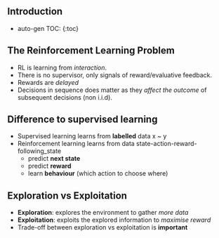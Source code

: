 <script type="text/javascript" async
  src="https://cdnjs.cloudflare.com/ajax/libs/mathjax/2.7.1/MathJax.js?config=TeX-MML-AM_CHTML">
</script>

## Introduction
* auto-gen TOC:
{:toc}

## The Reinforcement Learning Problem
* RL is learning from *interaction*.
* There is no supervisor, only signals of reward/evaluative feedback.
* Rewards are *delayed*
* Decisions in sequence does matter as they *affect the outcome* of
subsequent decisions (non i.i.d).

## Difference to supervised learning
* Supervised learning learns from **labelled** data x ~ y
* Reinforcement learning learns from data state-action-reward-following_state
    - predict **next state**
    - predict **reward**
    - learn **behaviour** (which action to choose where)

## Exploration vs Exploitation
* **Exploration**: explores the environment to gather *more data*
* **Exploitation**: exploits the explored information to *maximise reward*
* Trade-off between exploration vs exploitation is **important**
